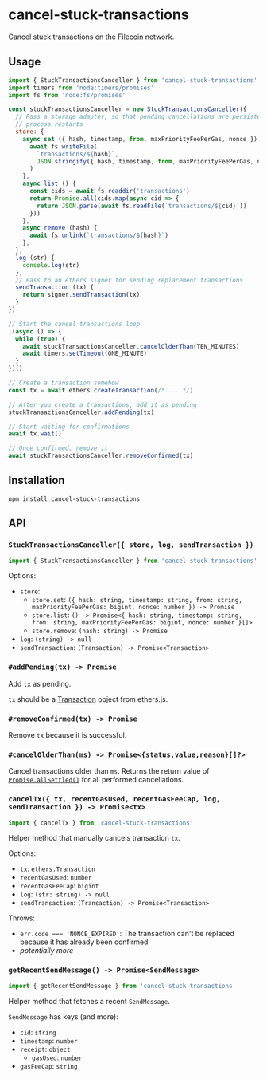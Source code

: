 # cancel-stuck-transactions

Cancel stuck transactions on the Filecoin network.

## Usage

```js
import { StuckTransactionsCanceller } from 'cancel-stuck-transactions'
import timers from 'node:timers/promises'
import fs from 'node:fs/promises'

const stuckTransactionsCanceller = new StuckTransactionsCanceller({
  // Pass a storage adapter, so that pending cancellations are persisted across
  // process restarts
  store: {
    async set ({ hash, timestamp, from, maxPriorityFeePerGas, nonce }) {
      await fs.writeFile(
        `transactions/${hash}`,
        JSON.stringify({ hash, timestamp, from, maxPriorityFeePerGas, nonce })
      )
    },
    async list () {
      const cids = await fs.readdir('transactions')
      return Promise.all(cids.map(async cid => {
        return JSON.parse(await fs.readFile(`transactions/${cid}`))
      }))
    },
    async remove (hash) {
      await fs.unlink(`transactions/${hash}`)
    },
  },
  log (str) {
    console.log(str)
  },
  // Pass to an ethers signer for sending replacement transactions
  sendTransaction (tx) {
    return signer.sendTransaction(tx)
  }
})

// Start the cancel transactions loop
;(async () => {
  while (true) {
    await stuckTransactionsCanceller.cancelOlderThan(TEN_MINUTES)
    await timers.setTimeout(ONE_MINUTE)
  }
})()

// Create a transaction somehow
const tx = await ethers.createTransaction(/* ... */)

// After you create a transactions, add it as pending
stuckTransactionsCanceller.addPending(tx)

// Start waiting for confirmations
await tx.wait()

// Once confirmed, remove it
await stuckTransactionsCanceller.removeConfirmed(tx)
```

## Installation

```console
npm install cancel-stuck-transactions
```

## API

### `StuckTransactionsCanceller({ store, log, sendTransaction })`

```js
import { StuckTransactionsCanceller } from 'cancel-stuck-transactions'
```

Options:

- `store`:
  - `store.set`: `({ hash: string, timestamp: string, from: string, maxPriorityFeePerGas: bigint, nonce: number }) -> Promise`
  - `store.list`: `() -> Promise<{ hash: string, timestamp: string, from: string, maxPriorityFeePerGas: bigint, nonce: number }[]>`
  - `store.remove`: `(hash: string) -> Promise`
- `log`: `(string) -> null`
- `sendTransaction`: `(Transaction) -> Promise<Transaction>`

### `#addPending(tx) -> Promise`

Add `tx` as pending.

`tx` should be a
[Transaction](https://docs.ethers.org/v6/api/transaction/#Transaction) object
from ethers.js.

### `#removeConfirmed(tx) -> Promise`

Remove `tx` because it is successful.

### `#cancelOlderThan(ms) -> Promise<{status,value,reason}[]?>`

Cancel transactions older than `ms`. Returns the return value of
[`Promise.allSettled()`](https://developer.mozilla.org/en-US/docs/Web/JavaScript/Reference/Global_Objects/Promise/allSettled)
for all performed cancellations.

### `cancelTx({ tx, recentGasUsed, recentGasFeeCap, log, sendTransaction }) -> Promise<tx>`

```js
import { cancelTx } from 'cancel-stuck-transactions'
```

Helper method that manually cancels transaction `tx`.

Options:

- `tx`: `ethers.Transaction`
- `recentGasUsed`: `number`
- `recentGasFeeCap`: `bigint`
- `log`: `(str: string) -> null`
- `sendTransaction`: `(Transaction) -> Promise<Transaction>`

Throws:
- `err.code === 'NONCE_EXPIRED'`: The transaction can't be replaced because
it has already been confirmed
- _potentially more_

### `getRecentSendMessage() -> Promise<SendMessage>`

```js
import { getRecentSendMessage } from 'cancel-stuck-transactions'
```

Helper method that fetches a recent `SendMessage`.

`SendMessage` has keys (and more):
- `cid`: `string`
- `timestamp`: `number`
- `receipt`: `object`
  -  `gasUsed`: `number`
- `gasFeeCap`: `string`
